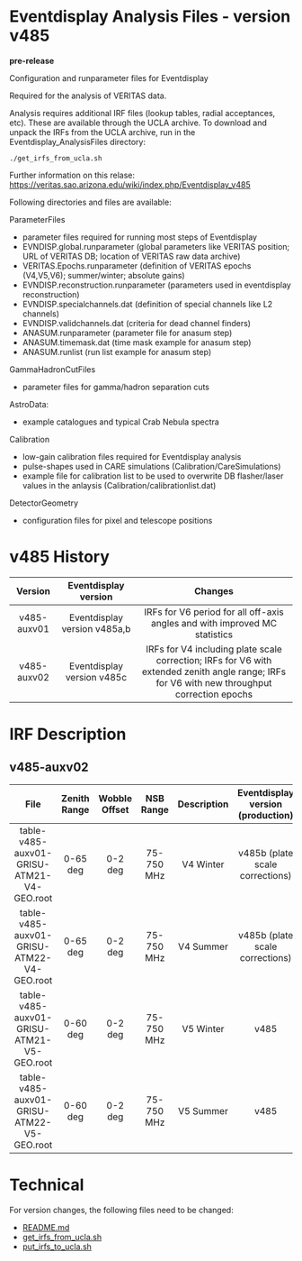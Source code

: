 # Eventdisplay Analysis Files - version v485

**pre-release** 

Configuration and runparameter files for Eventdisplay

Required for the analysis of VERITAS data. 

Analysis requires additional IRF files (lookup tables, radial acceptances, etc). These are available through the UCLA archive.
To download and unpack the IRFs from the UCLA archive, run in the Eventdisplay_AnalysisFiles directory:

```
./get_irfs_from_ucla.sh
```

Further information on this relase: https://veritas.sao.arizona.edu/wiki/index.php/Eventdisplay_v485

Following directories and files are available:

ParameterFiles
- parameter files required for running most steps of Eventdisplay
- EVNDISP.global.runparameter (global parameters like VERITAS position; URL of VERITAS DB; location of VERITAS raw data archive)
- VERITAS.Epochs.runparameter (definition of VERITAS epochs (V4,V5,V6); summer/winter; absolute gains)
- EVNDISP.reconstruction.runparameter (parameters used in eventdisplay reconstruction)
- EVNDISP.specialchannels.dat (definition of special channels like L2 channels)
- EVNDISP.validchannels.dat (criteria for dead channel finders)
- ANASUM.runparameter (parameter file for anasum step)
- ANASUM.timemask.dat (time mask example for anasum step)
- ANASUM.runlist (run list example for anasum step)

GammaHadronCutFiles
- parameter files for gamma/hadron separation cuts

AstroData:
- example catalogues and typical Crab Nebula spectra

Calibration 
- low-gain calibration files required for Eventdisplay analysis
- pulse-shapes used in CARE simulations (Calibration/CareSimulations)
- example file for calibration list to be used to overwrite DB flasher/laser values in the anlaysis (Calibration/calibrationlist.dat)

DetectorGeometry
- configuration files for pixel and telescope positions

# v485 History

**Version** | **Eventdisplay version** | **Changes** |
:---:|:---:|:---:
v485-auxv01 | Eventdisplay version v485a,b | IRFs for V6 period for all off-axis angles and with improved MC statistics |
v485-auxv02 | Eventdisplay version v485c | IRFs for V4 including plate scale correction; IRFs for V6 with extended zenith angle range; IRFs for V6 with new throughput correction epochs |

# IRF Description

## v485-auxv02

File | Zenith Range | Wobble Offset | NSB Range | Description | Eventdisplay version (production) | Comment |
:---:|:---:|:---:|:---:|:---:|:---:|:---:
table-v485-auxv01-GRISU-ATM21-V4-GEO.root | 0-65 deg | 0-2 deg | 75-750 MHz | V4 Winter | v485b (plate scale corrections) | - |
table-v485-auxv01-GRISU-ATM22-V4-GEO.root | 0-65 deg | 0-2 deg | 75-750 MHz | V4 Summer | v485b (plate scale corrections) | - |
table-v485-auxv01-GRISU-ATM21-V5-GEO.root | 0-60 deg | 0-2 deg | 75-750 MHz | V5 Winter | v485 | identical with v485-auxv01 |
table-v485-auxv01-GRISU-ATM22-V5-GEO.root | 0-60 deg | 0-2 deg | 75-750 MHz | V5 Summer | v485 | identical with v485-auxv01 |


# Technical

For version changes, the following files need to be changed:
- [README.md](README.md)
- [get_irfs_from_ucla.sh](get_irfs_from_ucla.sh) 
- [put_irfs_to_ucla.sh](put_irfs_to_ucla.sh)
